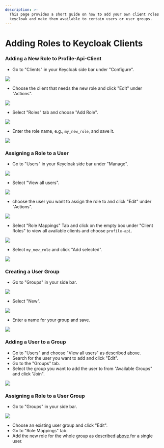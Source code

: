 ```yaml
---
description: >-
  This page provides a short guide on how to add your own client roles in
  keycloak and make them available to certain users or user groups.
---
```


# Adding Roles to Keycloak Clients



### Adding a New Role to Profile-Api-Client

* Go to "Clients" in your Keycloak side bar under "Configure".

![](<../../.gitbook/assets/image (7).png>)

* Choose the client that needs the new role and click "Edit" under "Actions".

![](<../../.gitbook/assets/image (8).png>)

* Select "Roles" tab and choose "Add Role".

![](<../../.gitbook/assets/image (23).png>)

* Enter the role name, e.g., `my_new_role`, and save it.

![](<../../.gitbook/assets/image (24).png>)

### Assigning a Role to a User

* Go to "Users" in your  Keycloak side bar under "Manage".

![](<../../.gitbook/assets/image (13).png>)

* Select "View all users".

![](<../../.gitbook/assets/image (14).png>)

* choose the user you want to assign the role to and click "Edit" under "Actions".

![](<../../.gitbook/assets/image (15).png>)

* Select "Role Mappings" Tab and click on the empty box under "Client Roles" to view all available clients and choose `profile-api`.

![](<../../.gitbook/assets/image (16).png>)

* Select `my_new_role` and click "Add selected".

![](<../../.gitbook/assets/image (25).png>)

### Creating a User Group

* Go to "Groups" in your side bar.

![](<../../.gitbook/assets/image (18).png>)

* Select "New".

![](<../../.gitbook/assets/image (19).png>)

* Enter a name for your group and save.

![](<../../.gitbook/assets/image (20).png>)

### Adding a User to a Group

* Go to "Users" and choose "View all users" as described [above](broken-reference).&#x20;
* Search for the user you want to add and click "Edit".
* Go to the "Groups" tab.
* Select the group you want to add the user to from "Available Groups" and click "Join".

![](<../../.gitbook/assets/image (26).png>)

### Assigning a Role to a User Group

* Go to "Groups" in your side bar.

![](<../../.gitbook/assets/image (18).png>)

* Choose an existing user group and click "Edit".
* Go to "Role Mappings" tab.
* Add the new role for the whole group as described [above ](broken-reference)for a single user.
